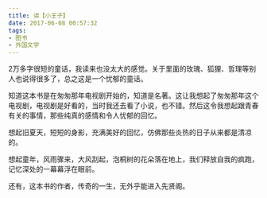 ```yaml
---
title: 读【小王子】
date: 2017-06-08 00:57:32
tags:
- 图书
- 外国文学
---
```


2万多字很短的童话，我读来也没太大的感觉。关于里面的玫瑰、狐狸、哲理等别人也说得很多了，总之这是一个忧郁的童话。

知道这本书是在匆匆那年电视剧开始的，知道是名著。这让我想起了匆匆那年这个电视剧，电视剧是好看的，当时我还去看了小说，也不错。然后这令我想起跟青春有关的事情，那些纯真的感情和令人忧郁的回忆。

想起旧夏天，短短的身影，充满美好的回忆，仿佛那些炎热的日子从来都是清凉的。

想起童年，风雨骤来，大风刮起，泡桐树的花朵落在地上，我们释放自我的疯跑，记忆深处的一幕幕浮在眼前。

还有，这本书的作者，传奇的一生，无外乎能进入先贤阁。
